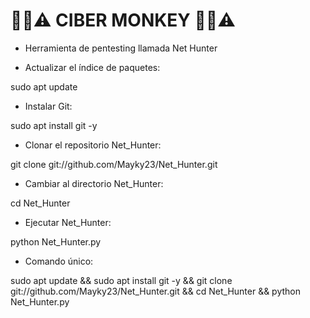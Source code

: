 # 🔐📶⚠️ CIBER MONKEY 🔐📶⚠️
- Herramienta de pentesting llamada Net Hunter

- Actualizar el índice de paquetes: 
  
sudo apt update

- Instalar Git: 
  
sudo apt install git -y

- Clonar el repositorio Net_Hunter: 
  
git clone git://github.com/Mayky23/Net_Hunter.git

- Cambiar al directorio Net_Hunter: 
  
cd Net_Hunter

- Ejecutar Net_Hunter: 
  
python Net_Hunter.py

- Comando único:
  
sudo apt update && sudo apt install git -y && git clone git://github.com/Mayky23/Net_Hunter.git && cd Net_Hunter && python Net_Hunter.py
